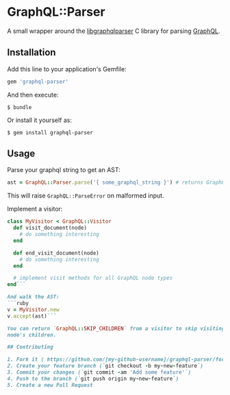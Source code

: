 # GraphQL::Parser

A small wrapper around the
[libgraphqlparser](https://github.com/graphql/libgraphqlparser) C library for
parsing [GraphQL](http://graphql.org/).

## Installation

Add this line to your application's Gemfile:

```ruby
gem 'graphql-parser'
```

And then execute:

    $ bundle

Or install it yourself as:

    $ gem install graphql-parser

## Usage

Parse your graphql string to get an AST:
```ruby
ast = GraphQL::Parser.parse('{ some_graphql_string }') # returns GraphQL::AST
```

This will raise `GraphQL::ParseError` on malformed input.

Implement a visitor:
```ruby
class MyVisitor < GraphQL::Visitor
  def visit_document(node)
    # do something interesting
  end

  def end_visit_document(node)
    # do something interesting
  end

  # implement visit methods for all GraphQL node types
end```

And walk the AST:
```ruby
v = MyVisitor.new
v.accept(ast)```

You can return `GraphQL::SKIP_CHILDREN` from a visitor to skip visiting that
node's children.

## Contributing

1. Fork it ( https://github.com/[my-github-username]/graphql-parser/fork )
2. Create your feature branch (`git checkout -b my-new-feature`)
3. Commit your changes (`git commit -am 'Add some feature'`)
4. Push to the branch (`git push origin my-new-feature`)
5. Create a new Pull Request
